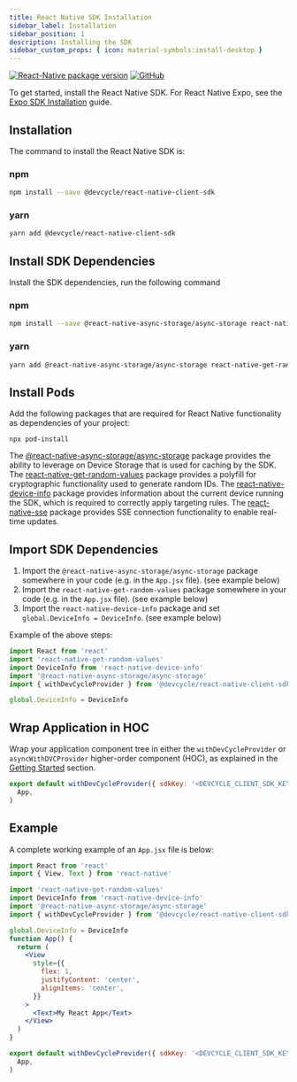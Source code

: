 ```yaml
---
title: React Native SDK Installation
sidebar_label: Installation
sidebar_position: 1
description: Installing the SDK
sidebar_custom_props: { icon: material-symbols:install-desktop }
---
```


[![React-Native package version](https://badgen.net/npm/v/@devcycle/react-native-client-sdk)](https://www.npmjs.com/package/@devcycle/react-native-client-sdk)
[![GitHub](https://img.shields.io/github/stars/devcyclehq/js-sdks.svg?style=social&label=Star&maxAge=2592000)](https://github.com/devcyclehq/js-sdks)

To get started, install the React Native SDK. For React Native Expo, see the [Expo SDK Installation](/sdk/client-side-sdks/react-native/react-native-expo-install) guide.

## Installation

The command to install the React Native SDK is:

[//]: # (wizard-install-start)

### npm

```bash
npm install --save @devcycle/react-native-client-sdk
```

[//]: # (wizard-install-end)

### yarn

```bash
yarn add @devcycle/react-native-client-sdk
```

## Install SDK Dependencies

Install the SDK dependencies, run the following command

### npm

```bash
npm install --save @react-native-async-storage/async-storage react-native-get-random-values react-native-device-info react-native-sse
```

### yarn

```bash
yarn add @react-native-async-storage/async-storage react-native-get-random-values react-native-device-info react-native-sse
```

## Install Pods

Add the following packages that are required for React Native functionality as dependencies of your project:

```shell
npx pod-install
```

The [@react-native-async-storage/async-storage](https://www.npmjs.com/package/@react-native-async-storage/async-storage) package provides the ability to leverage on Device Storage that is used for caching by the SDK.
The [react-native-get-random-values](https://www.npmjs.com/package/react-native-get-random-values) package provides a polyfill for cryptographic functionality used to generate random IDs.
The [react-native-device-info](https://www.npmjs.com/package/react-native-device-info) package provides information about the current device running the SDK, which is required to correctly apply targeting rules.
The [react-native-sse](https://www.npmjs.com/package/react-native-sse) package provides SSE connection functionality to enable real-time updates.

[//]: # (wizard-initialize-start)

## Import SDK Dependencies

1.  Import the `@react-native-async-storage/async-storage` package somewhere in your code (e.g. in the `App.jsx` file). (see example below)
2.  Import the `react-native-get-random-values` package somewhere in your code (e.g. in the `App.jsx` file). (see example below)
3.  Import the `react-native-device-info` package and set `global.DeviceInfo = DeviceInfo`. (see example below)

Example of the above steps:

```javascript
import React from 'react'
import 'react-native-get-random-values'
import DeviceInfo from 'react-native-device-info'
import '@react-native-async-storage/async-storage'
import { withDevCycleProvider } from '@devcycle/react-native-client-sdk'

global.DeviceInfo = DeviceInfo
```

## Wrap Application in HOC

Wrap your application component tree in either the `withDevCycleProvider` or `asyncWithDVCProvider` higher-order component (HOC), as explained in the [Getting Started](#getting-started) section.

```jsx
export default withDevCycleProvider({ sdkKey: '<DEVCYCLE_CLIENT_SDK_KEY>' })(
  App,
)
```

[//]: # (wizard-initialize-end)

## Example

A complete working example of an `App.jsx` file is below:

```jsx
import React from 'react'
import { View, Text } from 'react-native'

import 'react-native-get-random-values'
import DeviceInfo from 'react-native-device-info'
import '@react-native-async-storage/async-storage'
import { withDevCycleProvider } from '@devcycle/react-native-client-sdk'

global.DeviceInfo = DeviceInfo
function App() {
  return (
    <View
      style={{
        flex: 1,
        justifyContent: 'center',
        alignItems: 'center',
      }}
    >
      <Text>My React App</Text>
    </View>
  )
}

export default withDevCycleProvider({ sdkKey: '<DEVCYCLE_CLIENT_SDK_KEY>' })(
  App,
)
```
